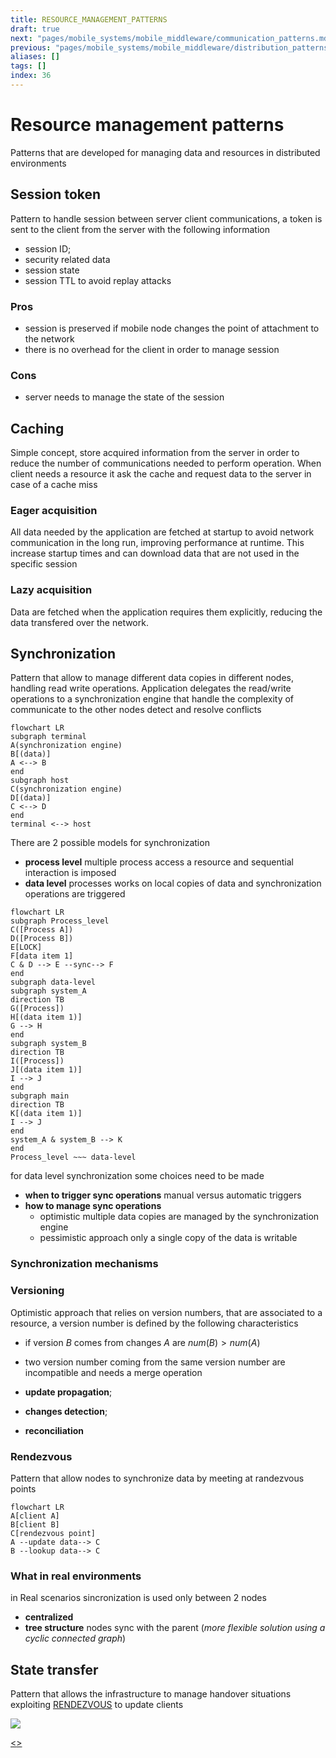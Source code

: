 ```yaml
---
title: RESOURCE_MANAGEMENT_PATTERNS
draft: true
next: "pages/mobile_systems/mobile_middleware/communication_patterns.md"
previous: "pages/mobile_systems/mobile_middleware/distribution_patterns.md"
aliases: []
tags: []
index: 36
---
```


# Resource management patterns

Patterns that are developed for managing data and resources in distributed environments
## Session token

Pattern to handle session between server client communications, a token is sent to the client from the server with the following information

- session ID;
- security related data
- session state
- session TTL to avoid replay attacks

### Pros

- session is preserved if mobile node changes the point of attachment to the network
- there is no overhead for the client in order to manage session

### Cons

- server needs to manage the state of the session

## Caching

Simple concept, store acquired information from the server in order to reduce the number of communications needed to perform operation.
When client needs a resource it ask the cache and request data to the server in case of a cache miss

### Eager acquisition

All data needed by the application are fetched at startup to avoid network communication in the long run, improving performance at runtime.
This increase startup times and can download data that are not used in the specific session

### Lazy acquisition

Data are fetched when the application requires them explicitly, reducing the data transfered over the network.

## Synchronization

Pattern that allow to manage different data copies in different nodes, handling read write operations.
Application delegates the read/write operations to a synchronization engine that handle the complexity of communicate to the other nodes detect and resolve conflicts

```mermaid
flowchart LR
subgraph terminal
A(synchronization engine)
B[(data)]
A <--> B
end
subgraph host
C(synchronization engine)
D[(data)]
C <--> D
end
terminal <--> host
```

There are 2 possible models for synchronization

- **process level** multiple process access a resource and sequential interaction is imposed
- **data level** processes works on local copies of data and synchronization operations are triggered

```mermaid
flowchart LR
subgraph Process_level
C([Process A])
D([Process B])
E[LOCK]
F[data item 1]
C & D --> E --sync--> F
end
subgraph data-level
subgraph system_A
direction TB
G([Process])
H[(data item 1)]
G --> H
end
subgraph system_B
direction TB
I([Process])
J[(data item 1)]
I --> J
end
subgraph main
direction TB
K[(data item 1)]
I --> J
end
system_A & system_B --> K
end
Process_level ~~~ data-level
```

for data level synchronization some choices need to be made

- **when to trigger sync operations** manual versus automatic triggers
- **how to manage sync operations**
	- optimistic multiple data copies are managed by the synchronization engine
	- pessimistic approach only a single copy of the data is writable

### Synchronization mechanisms

### Versioning

Optimistic approach that relies on version numbers, that are associated to a resource, a version number is defined by the following characteristics
- if version $B$ comes from changes $A$ are $num(B) > num(A)$
- two version number coming from the same version number are incompatible and needs a merge operation

- **update propagation**;
- **changes detection**;
- **reconciliation**

### Rendezvous

Pattern that allow nodes to synchronize data by meeting at randezvous points

```mermaid
flowchart LR
A[client A]
B[client B]
C[rendezvous point]
A --update data--> C
B --lookup data--> C
```

### What in real environments

in Real scenarios sincronization is used only between 2 nodes
- **centralized**
- **tree structure** nodes sync with the parent (*more flexible solution using a cyclic connected graph*)

## State transfer

Pattern that allows the infrastructure to manage handover situations exploiting [RENDEZVOUS](#RENDEZVOUS) to update clients

![](assets/mobile_systems/Pasted%20image%2020240608191524.png)

[<](pages/mobile_systems/mobile_middleware/distribution_patterns.md)[>](pages/mobile_systems/mobile_middleware/communication_patterns.md)
